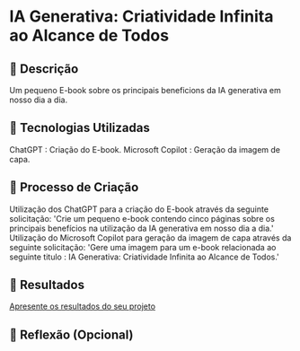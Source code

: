 # IA Generativa: Criatividade Infinita ao Alcance de Todos

## 📒 Descrição
Um pequeno E-book sobre os principais beneficions da IA generativa em nosso dia a dia.

## 🤖 Tecnologias Utilizadas
ChatGPT : Criação do E-book.
Microsoft Copilot : Geração da imagem de capa.

## 🧐 Processo de Criação
Utilização dos ChatGPT para a criação do E-book através da seguinte solicitação: 
'Crie um pequeno e-book contendo cinco páginas sobre os principais benefícios na utilização da IA generativa em nosso dia a dia.'
Utilização do Microsoft Copilot para geração da imagem de capa através da seguinte solicitação: 
'Gere uma imagem para um e-book relacionada ao seguinte titulo : IA Generativa: Criatividade Infinita ao Alcance de Todos.'


## 🚀 Resultados
[Apresente os resultados do seu projeto](https://github.com/AlissonBrn/lab-natty-or-not/blob/teste/E-book%20IA%20Generativa.docx)

## 💭 Reflexão (Opcional)
```A cada dia se torna mas fácil a criação de conteúdo com a utilização de IA e com ele podemos gerar coisas incríveis tornando nossas tarefas muito mais fáceis com uma evolução incrível ao longo do tempo.


